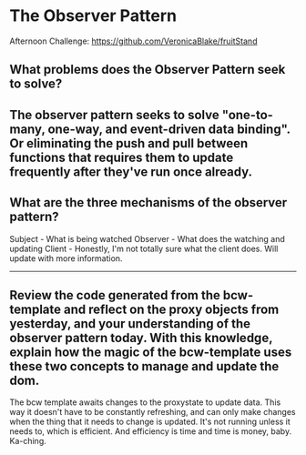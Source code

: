 # The Observer Pattern

Afternoon Challenge: https://github.com/VeronicaBlake/fruitStand

## What problems does the Observer Pattern seek to solve?

## The observer pattern seeks to solve "one-to-many, one-way, and event-driven data binding". Or eliminating the push and pull between functions that requires them to update frequently after they've run once already.

## What are the three mechanisms of the observer pattern?

Subject - What is being watched
Observer - What does the watching and updating
Client - Honestly, I'm not totally sure what the client does. Will update with more information.

---

## Review the code generated from the bcw-template and reflect on the proxy objects from yesterday, and your understanding of the observer pattern today. With this knowledge, explain how the magic of the bcw-template uses these two concepts to manage and update the dom.

The bcw template awaits changes to the proxystate to update data. This way it doesn't have to be constantly refreshing, and can only make changes when the thing that it needs to change is updated. It's not running unless it needs to, which is efficient. And efficiency is time and time is money, baby. Ka-ching.
